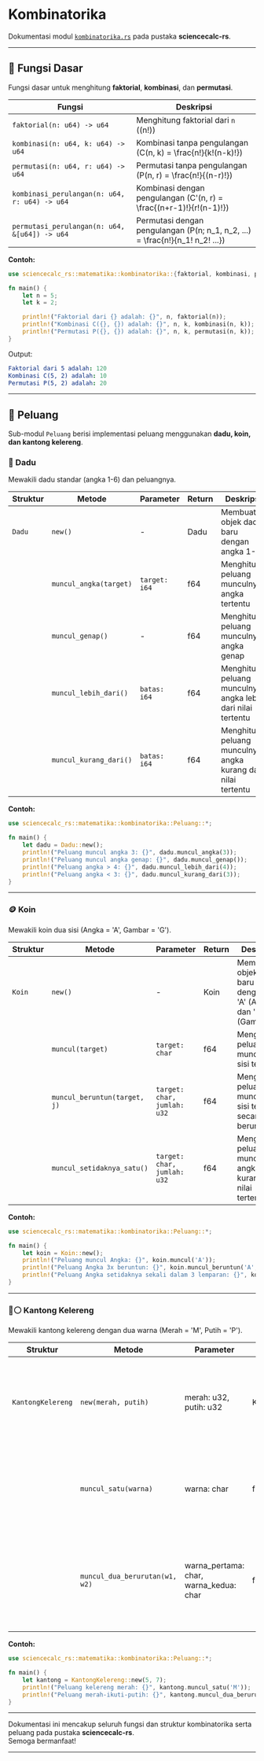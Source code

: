 # Kombinatorika

Dokumentasi modul [`kombinatorika.rs`](../src/matematika/kombinatorika.rs) pada pustaka **sciencecalc-rs**.

---

## 📍 **Fungsi Dasar**

Fungsi dasar untuk menghitung **faktorial**, **kombinasi**, dan **permutasi**.

| Fungsi                                      | Deskripsi                                                                            |
|----------------------------------------------|--------------------------------------------------------------------------------------|
| `faktorial(n: u64) -> u64`                  | Menghitung faktorial dari `n` (\(n!\))                                               |
| `kombinasi(n: u64, k: u64) -> u64`          | Kombinasi tanpa pengulangan \(C(n, k) = \frac{n!}{k!(n-k)!}\)                        |
| `permutasi(n: u64, r: u64) -> u64`          | Permutasi tanpa pengulangan \(P(n, r) = \frac{n!}{(n-r)!}\)                          |
| `kombinasi_perulangan(n: u64, r: u64) -> u64` | Kombinasi dengan pengulangan \(C'(n, r) = \frac{(n+r-1)!}{r!(n-1)!}\)              |
| `permutasi_perulangan(n: u64, &[u64]) -> u64` | Permutasi dengan pengulangan \(P(n; n_1, n_2, ...) = \frac{n!}{n_1! n_2! ...}\)     |

**Contoh:**
```rust
use sciencecalc_rs::matematika::kombinatorika::{faktorial, kombinasi, permutasi};

fn main() {
    let n = 5;
    let k = 2;

    println!("Faktorial dari {} adalah: {}", n, faktorial(n));
    println!("Kombinasi C({}, {}) adalah: {}", n, k, kombinasi(n, k));
    println!("Permutasi P({}, {}) adalah: {}", n, k, permutasi(n, k));
}
```

Output:
```yaml
Faktorial dari 5 adalah: 120
Kombinasi C(5, 2) adalah: 10
Permutasi P(5, 2) adalah: 20
```

---

## 📍 **Peluang**

Sub-modul `Peluang` berisi implementasi peluang menggunakan **dadu, koin, dan kantong kelereng**.

### 🎲 Dadu

Mewakili dadu standar (angka 1-6) dan peluangnya.

| Struktur  | Metode                 | Parameter         | Return  | Deskripsi                                           |
|-----------|------------------------|-------------------|---------|-----------------------------------------------------|
| `Dadu`    | `new()`                | -                 | Dadu    | Membuat objek dadu baru dengan angka 1-6            |
|           | `muncul_angka(target)` | `target: i64`     | f64     | Menghitung peluang munculnya angka tertentu                       |
|           | `muncul_genap()`       | -                 | f64     | Menghitung peluang munculnya angka genap                          |
|           | `muncul_lebih_dari()`  | `batas: i64`      | f64     | Menghitung peluang munculnya angka lebih dari nilai tertentu               |
|           | `muncul_kurang_dari()` | `batas: i64`      | f64     | Menghitung peluang munculnya angka kurang dari nilai tertentu              |

**Contoh:**
```rust
use sciencecalc_rs::matematika::kombinatorika::Peluang::*;

fn main() {
    let dadu = Dadu::new();
    println!("Peluang muncul angka 3: {}", dadu.muncul_angka(3));
    println!("Peluang muncul angka genap: {}", dadu.muncul_genap());
    println!("Peluang angka > 4: {}", dadu.muncul_lebih_dari(4));
    println!("Peluang angka < 3: {}", dadu.muncul_kurang_dari(3));
}
```

---

### 🪙 Koin

Mewakili koin dua sisi (Angka = 'A', Gambar = 'G').

| Struktur  | Metode                       | Parameter                      | Return | Deskripsi                                      |
|-----------|------------------------------|--------------------------------|--------|------------------------------------------------|
| `Koin`    | `new()`                      | -                              | Koin   | Membuat objek koin baru dengan sisi 'A' (Angka) dan 'G' (Gambar)                        |
|           | `muncul(target)`             | `target: char`                 | f64    | Menghitung peluang munculnya sisi tertentu                   |
|           | `muncul_beruntun(target, j)` | `target: char, jumlah: u32`    | f64    | Menghitung peluang munculnya sisi tertentu secara beruntun          |
|           | `muncul_setidaknya_satu()`   | `target: char, jumlah: u32`    | f64    | Menghitung peluang munculnya angka kurang dari nilai tertentu   |

**Contoh:**
```rust
use sciencecalc_rs::matematika::kombinatorika::Peluang::*;

fn main() {
    let koin = Koin::new();
    println!("Peluang muncul Angka: {}", koin.muncul('A'));
    println!("Peluang Angka 3x beruntun: {}", koin.muncul_beruntun('A', 3));
    println!("Peluang Angka setidaknya sekali dalam 3 lemparan: {}", koin.muncul_setidaknya_satu('A', 3));
}
```

---

### 🔴⚪ Kantong Kelereng

Mewakili kantong kelereng dengan dua warna (Merah = 'M', Putih = 'P').

| Struktur           | Metode                         | Parameter                             | Return | Deskripsi                                         |
|--------------------|--------------------------------|---------------------------------------|--------|---------------------------------------------------|
| `KantongKelereng`  | `new(merah, putih)`            | merah: u32, putih: u32                | KantongKelereng | Membuat objek kantong kelereng dengan jumlah kelereng merah dan putih          |
|                    | `muncul_satu(warna)`           | warna: char                           | f64    | Menghitung peluang mengambil satu kelereng dengan warna tertentu    |
|                    | `muncul_dua_berurutan(w1, w2)` | warna_pertama: char, warna_kedua: char| f64    | Menghitung peluang mengambil dua kelereng dengan warna tertentu secara berurutan     |

**Contoh:**
```rust
use sciencecalc_rs::matematika::kombinatorika::Peluang::*;

fn main() {
    let kantong = KantongKelereng::new(5, 7);
    println!("Peluang kelereng merah: {}", kantong.muncul_satu('M'));
    println!("Peluang merah-ikuti-putih: {}", kantong.muncul_dua_berurutan('M', 'P'));
}
```

---

Dokumentasi ini mencakup seluruh fungsi dan struktur kombinatorika serta peluang pada pustaka **sciencecalc-rs**.  
Semoga bermanfaat!

---
